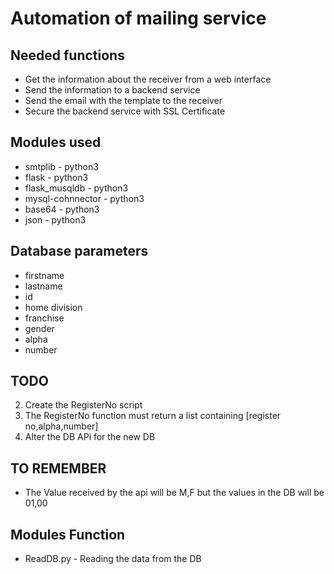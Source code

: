 # Automation of mailing service

## Needed functions
* Get the information about the receiver from a web interface
* Send the information to a backend service
* Send the email with the template to the receiver
* Secure the backend service with SSL Certificate

## Modules used
* smtplib - python3
* flask - python3
* flask_musqldb - python3
* mysql-cohnnector - python3
* base64 - python3
* json - python3

## Database parameters
* firstname
* lastname
* id
* home division
* franchise
* gender
* alpha
* number


## TODO
2. Create the RegisterNo script
3. The RegisterNo function must return a list containing [register no,alpha,number]
4. Alter the DB APi for the new DB

## TO REMEMBER
* The Value received by the api will be M,F but the values in the DB will be 01,00

## Modules Function
* ReadDB.py - Reading the data from the DB
